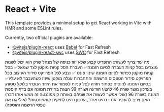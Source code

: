 # React + Vite

This template provides a minimal setup to get React working in Vite with HMR and some ESLint rules.

Currently, two official plugins are available:

- [@vitejs/plugin-react](https://github.com/vitejs/vite-plugin-react/blob/main/packages/plugin-react/README.md) uses [Babel](https://babeljs.io/) for Fast Refresh
- [@vitejs/plugin-react-swc](https://github.com/vitejs/vite-plugin-react-swc) uses [SWC](https://swc.rs/) for Fast Refresh



מה עוד צריך לעשות:
התפריט קבוע שלא יזוז
כניסה של מנהל שרק הוא יכול לשנות מוצרים
בסל קניות העברה לסיום הזמנה✅
העברת הסל קניות מוקטן לצד שמאל✅
בסל קניות מוקטן כפתור לסיום הזמנה 
שינוי פונט ✅ וצבע לכל הפרויקט
סידור העיצוב בכל הפרויקט
סידור הטפסים הרשמה והתחברות
עגלה מוקטן שיזוז כשהעכבר לא עליו✅
בסיום הזמנה להוסיף כפתור חזרה לסל קניות
לשמור את היוזר הנוכחי בלוקל סטורג 
בעדכון מוצר שורה 46 להציג הודעה
ושורה 99 הצגת בחירת תמונה וגם בדף הוספת תמונה בשורה 96
(אולי אפשר לעשות את שניהם באותה קומפוננטה זה ממש אותו דבר)
האם צריך להעביר את : רהיט אחד , עדכון רהיט לתיקית קומפוננטות? (אולי גם את טפסי הרשמה והוספה)
